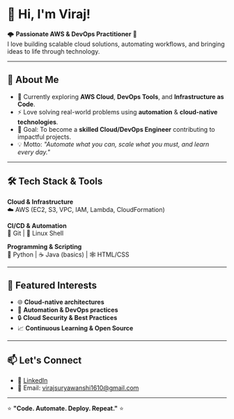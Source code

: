 # 👋 Hi, I'm Viraj!  

🌩️ **Passionate AWS & DevOps Practitioner** 🚀  
I love building scalable cloud solutions, automating workflows, and bringing ideas to life through technology.  

---

## 🌟 About Me
- 🌱 Currently exploring **AWS Cloud**, **DevOps Tools**, and **Infrastructure as Code**.  
- ⚡ Love solving real-world problems using **automation** & **cloud-native technologies**.  
- 🎯 Goal: To become a **skilled Cloud/DevOps Engineer** contributing to impactful projects.  
- 💡 Motto: *"Automate what you can, scale what you must, and learn every day."*  

---

## 🛠️ Tech Stack & Tools  

**Cloud & Infrastructure**  
☁️ AWS (EC2, S3, VPC, IAM, Lambda, CloudFormation)   

**CI/CD & Automation**  
  🐙 Git | 🐧 Linux Shell   

**Programming & Scripting**  
🐍 Python | ☕ Java (basics)  | 🕸️ HTML/CSS  

---

## 📌 Featured Interests  
- 🌐 **Cloud-native architectures**  
- 🤖 **Automation & DevOps practices**  
- 🔒 **Cloud Security & Best Practices**  
- 📈 **Continuous Learning & Open Source**  

---

## 📫 Let's Connect  
- 💼 [LinkedIn](www.linkedin.com/in/viraj-suryawanshi-)   
- 📧 Email: virajsuryawanshi1610@gmail.com

---

⭐ **"Code. Automate. Deploy. Repeat."** ⭐  
